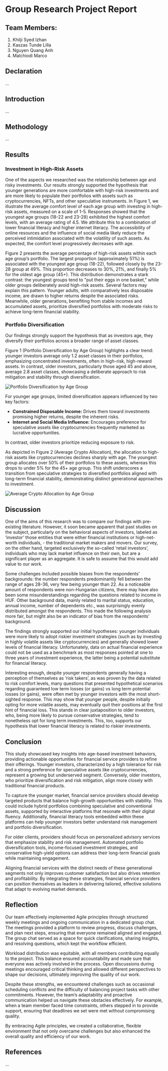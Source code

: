 # Group Research Project Report

## Team Members:
1. Khilji Syed Izhan
2. Kaszas Tunde Lilla
3. Nguyen Quang Anh 
4. Malchiodi Marco

## Declaration
...

## Introduction
...

## Methodology
... 


## Results

### Investment in High-Risk Assets  

 

One of the aspects we researched was the relationship between age and risky investments. Our results strongly supported the hypothesis that younger generations are more comfortable with high-risk investments and are more likely to populate their portfolios with assets such as cryptocurrencies, NFTs, and other speculative instruments. In Figure 1, we illustrate the average comfort level of each age group with investing in high-risk assets, measured on a scale of 1-5. Responses showed that the youngest age groups (18-22 and 23-28) exhibited the highest comfort levels, with an average rating of 4.5. We attribute this to a combination of lower financial literacy and higher internet literacy. The accessibility of online resources and the influence of social media likely reduce the perceived intimidation associated with the volatility of such assets. As expected, the comfort level progressively decreases with age. 

 

Figure 2 presents the average percentage of high-risk assets within each age group’s portfolio. The largest proportion (approximately 51%) is associated with the youngest age group (18-22), followed closely by the 23-28 group at 49%. This proportion decreases to 30%, 21%, and finally 5% for the oldest age group (45+). This distribution demonstrates a stark contrast: the youngest groups tend to "put their eggs in one basket," while older groups deliberately avoid high-risk assets. Several factors may explain this pattern. Younger adults, with comparatively less disposable income, are drawn to higher returns despite the associated risks. Meanwhile, older generations, benefiting from stable incomes and accumulated assets, prioritize diversified portfolios with moderate risks to achieve long-term financial stability. 
### Portfolio Diversification
Our findings strongly support the hypothesis that as investors age, they diversify their portfolios across a broader range of asset classes. 

Figure 1 (Portfolio Diversification by Age Group) highlights a clear trend: younger investors average only 1.2 asset classes in their portfolios, emphasizing concentrated investments, often in high-risk, high-reward assets. In contrast, older investors, particularly those aged 45 and above, average 2.8 asset classes, showcasing a deliberate approach to risk mitigation and stability through diversification.

![Portfolio Diversification by Age Group](images/portfolio_diversification.png)

For younger age groups, limited diversification appears influenced by two key factors:

- **Constrained Disposable Income:** Drives them toward investments promising higher returns, despite the inherent risks.
- **Internet and Social Media Influence:** Encourages preference for speculative assets like cryptocurrencies frequently marketed as lucrative opportunities.

In contrast, older investors prioritize reducing exposure to risk. 

As depicted in Figure 2 (Average Crypto Allocation), the allocation to high-risk assets like cryptocurrencies declines sharply with age. The youngest group allocates over 50% of their portfolios to these assets, whereas this drops to under 5% for the 45+ age group. This shift underscores a transition from speculative strategies to diversified portfolios aligned with long-term financial stability, demonstrating distinct generational approaches to investment.

![Average Crypto Allocation by Age Group](images/crypto_allocation.png)
 
## Discussion
One of the aims of this research was to compare our findings with pre-existing literature. However, it soon became apparent that past studies on the subject, particularly on the behavioral aspects of investors, labeled as ‘investor’ those entities that were either financial institutions or high-net-worth individuals, - the traditional market makers and movers. Our survey, on the other hand, targeted exclusively the so-called ‘retail investors’, individuals who may lack market influence on their own, but are a significant player as an aggregate. It is safe to assume that this would add value to our work. 

Some challenges included possible biases from the respondents’ backgrounds: the number respondents predominantly fell between the range of ages 28-36, very few being younger than 22. As a noticeable amount of respondents were non-Hungarian citizens, there may have also been some misunderstandings regarding the questions related to income in HUF. Other background data, mainly related to marital status, education, annual income, number of dependents etc., was surprisingly evenly distributed amongst the respondents. This made the following analysis more fair, but might also be an indicator of bias from the respondents’ background. 

The findings strongly supported our initial hypotheses: younger individuals were more likely to adopt riskier investment strategies (such as by investing in highly volatile assets like cryptocurrencies) and generally showed lower levels of financial literacy. Unfortunately, data on actual financial experience could not be used as a benchmark as most responses pointed at one to three years of investment experience, the latter being a potential substitute for financial literacy. 

Interesting enough, despite younger respondents generally having a perception of themselves as ‘risk takers’, as was proven by the data related to risk comfort levels, many questions that presented hypothetical scenarios regarding guaranteed low term losses (or gains) vs long term potential losses (or gains), were often met by younger investors with the most short-sighted response. This may show that younger people, despite initially opting for more volatile assets, may eventually quit their positions at the first hint of financial loss. This stands in clear juxtaposition to older investors, who, being more likely to pursue conservative strategies, tend to nonetheless opt for long term investments. This, too, supports our hypothesis that lower financial literacy is related to riskier investments. 

## Conclusion

This study showcased key insights into age-based investment behaviors, providing actionable opportunities for financial service providers to refine their offerings. Younger investors, characterized by a high tolerance for risk and a strong preference for speculative assets like cryptocurrencies, represent a growing but underserved segment. Conversely, older investors, who prioritize diversification and risk mitigation, align more closely with traditional financial products.

To capture the younger market, financial service providers should develop targeted products that balance high-growth opportunities with stability. This could include hybrid portfolios combining speculative and conventional assets, supported by interactive platforms that resonate with their digital fluency. Additionally, financial literacy tools embedded within these platforms can help younger investors better understand risk management and portfolio diversification.

For older clients, providers should focus on personalized advisory services that emphasize stability and risk management. Automated portfolio diversification tools, income-focused investment strategies, and conservative high-yield options can address their long-term financial goals while maintaining engagement.

Aligning financial services with the distinct needs of these generational segments not only improves customer satisfaction but also drives retention and profitability. By integrating these strategies, financial service providers can position themselves as leaders in delivering tailored, effective solutions that adapt to evolving market demands. 

## Reflection

Our team effectively implemented Agile principles through structured weekly meetings and ongoing communication in a dedicated group chat. The meetings provided a platform to review progress, discuss challenges, and plan next steps, ensuring that everyone remained aligned and engaged. The group chat served as a space for quick clarifications, sharing insights, and resolving questions, which kept the workflow efficient.

Workload distribution was equitable, with all members contributing equally to the project. This balance ensured accountability and made sure that everyone was actively involved in the process. Open discussions during meetings encouraged critical thinking and allowed different perspectives to shape our decisions, ultimately improving the quality of our work.

Despite these strengths, we encountered challenges such as occasional scheduling conflicts and the difficulty of balancing project tasks with other commitments. However, the team’s adaptability and proactive communication helped us navigate these obstacles effectively. For example, when a team member faced time constraints, others stepped in to provide support, ensuring that deadlines we set were met without compromising quality.

By embracing Agile principles, we created a collaborative, flexible environment that not only overcame challenges but also enhanced the overall quality and efficiency of our work.

## References
... 
